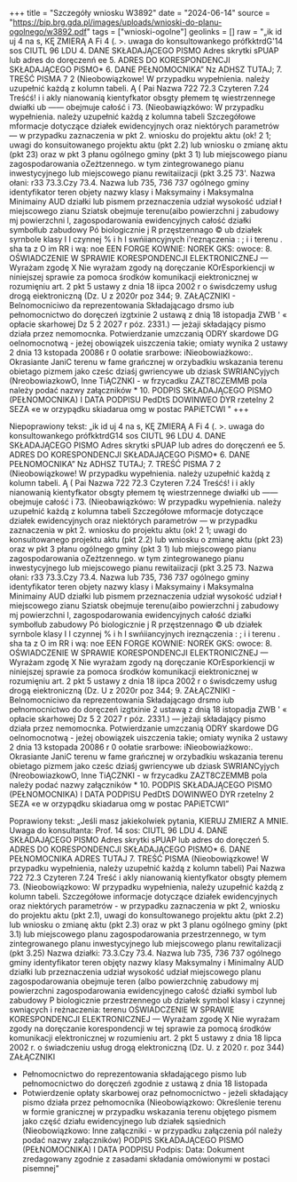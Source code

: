 +++
title = "Szczegóły wniosku W3892"
date = "2024-06-14"
source = "https://bip.brg.gda.pl/images/uploads/wnioski-do-planu-ogolnego/w3892.pdf"
tags = ["wnioski-ogolne"]
geolinks = []
raw = "„ik id uj 4   na s, KĘ ZMIERĄ A Fi 4  (.  >. uwaga do konsultowankego prófkktrdG'14  sos CIUTL 96 LDU 4. DANE SKŁADAJĄCEGO PISMO Adres skrytki sPUAP lub adres do doręczenń ee 5. ADRES DO KORESPONDENCJI SKŁADAJĄCEGO PiSMO* 6. DANE PEŁNOMOCNIKA” Nz ADHSZ TUTAJ; 7. TREŚĆ PISMA 7 2 (Nieobowiązkowe! W przypadku wypełnienia. należy uzupełnić każdą z kolumn tabeli. Ą ( Pai Nazwa  722  72.3 Czyteren  7.24 Treśćś! i i  akly nianowanią  kientyfkator  obsgty płemem tę wiestrzennege dwiałki ub —— obejmuje całość i 73. (Nieobawiązkówo: W przypadku wypełnienia. należy uzupełnić każdą z kolumna tabeli Szczegółowe mformacje dotyczące działek ewidencyjnych oraz niektórych parametrów — w przypadku zaznaczenia w pkt 2. wniosku do projektu aktu (ok! 2 1; uwagi do konsuitowanego projektu aktu (pkt 2.2) lub wniosku o zmianę aktu (pkt 23) oraz w pkt 3 płanu ogólnego gminy (pkt 3 1) lub miejscowego pianu zagospodarowania oZeżtzennego. w tym zintegrowanego pianu inwestycyjnego lub miejscowego pianu rewitaiizacji (pkt 3.25 73'. Nazwa ołani: r33 73.3.Czy  73.4. Nazwa lub  735,  736  737 ogólnego gminy identyfikator  teren objety  nazwy klasy i Maksymainy i Maksymalna  Minimainy AUD działki lub pismem przeznaczenia  udział  wysokość  udział ł miejscowego zianu Sziatsk obejmuje   terenu(aibo  powierzchni j zabudowy mj  powierzchni  l,  zagospodarowania ewidencyjnych  całość działki   symbołlub  zabudowy Pó   biologicznie  j R  przęstzennago ©  ub działek  syrnbole klasy  I I czynnej % i h I  swńiiancyjnych i'reznączenia :  ; i i terenu . sha ta z O im RR i wą: noe EEN FORGE KOWNIE: NOREK GKS: owoce: 8. OŚWIADCZENIE W SPRAWIE KORESPONDENCJI ELEKTRONICZNEJ — Wyrażam zgodę X Nie wyrażam zgody ną doręczanie KOrEsporkiencji w niniejszej sprawie za pomoca środków komunikacji eiektronicznej w rozumięniu art. 2 pkt 5 ustawy z dnia 18 iipca 2002 r o świsdczemy usług drogą eiektroniczną (Dz. U z 2020r poz 344; 9. ZAŁĄCZNIKI - Belnomocniciwo da reprezentowania Składającago drsmo iub pełnomocnictwo do doręczeń izgtxinie 2 ustawą z dnią 18 istopadja ZWB ' « opłacie skarhowej Dz 5 2 2027 r póz. 2331.) — jeżaji składający pismo działa przez nemomocnka. Potwierdzanie umzczanią ODRY skardowe DG oelnomocnotwą - jeżej obowiązek uiszczenia takie; omiaty wynika 2 ustawy 2 dnia 13 kstopada 20086 r 0 oołatie srarbowe: iNieobowiażkowo:. Okrasiante JaniC terenu w fame grańcznej w orzybadkiu wskazania terenu obietago pizmem jako cześc dziaśj gwriencywe ub dziask SWRIANCyjych (NreobowiazkowO, Inne TiĄCZNKI - w frzycadku ZAZT8CZEMMB pola należy podać nazwy załączników * 10. PODPIS SKŁADAJĄCEGO PISMO (PEŁNOMOCNIKA) I DATA PODPISU PedDtS DOWINWEO DYR rzetelny 2 SEZA «e w orzypądku skiadarua omg w postac PAPiETCWI "
+++

Niepoprawiony tekst:
„ik id uj 4
na s, KĘ ZMIERĄ A Fi 4 (. >. uwaga do konsultowankego prófkktrdG14 sos CIUTL 96 LDU 4. DANE SKŁADAJĄCEGO PISMO Adres skrytki sPUAP lub adres do doręczenń ee 5. ADRES DO KORESPONDENCJI SKŁADAJĄCEGO PiSMO* 6. DANE PEŁNOMOCNIKA” Nz ADHSZ TUTAJ; 7. TREŚĆ PISMA 7 2 (Nieobowiązkowe! W przypadku wypełnienia. należy uzupełnić każdą z kolumn tabeli. Ą ( Pai Nazwa 722 72.3 Czyteren 7.24 Treśćś! i i akly nianowanią kientyfkator obsgty płemem tę wiestrzennege dwiałki ub —— obejmuje całość i 73. (Nieobawiązkówo: W przypadku wypełnienia. należy uzupełnić każdą z kolumna tabeli Szczegółowe mformacje dotyczące działek ewidencyjnych oraz niektórych parametrów — w przypadku zaznaczenia w pkt 2. wniosku do projektu aktu (ok! 2 1; uwagi do konsuitowanego projektu aktu (pkt 2.2) lub wniosku o zmianę aktu (pkt 23) oraz w pkt 3 płanu ogólnego gminy (pkt 3 1) lub miejscowego pianu zagospodarowania oZeżtzennego. w tym zintegrowanego pianu inwestycyjnego lub miejscowego pianu rewitaiizacji (pkt 3.25 73. Nazwa ołani: r33 73.3.Czy 73.4. Nazwa lub 735, 736 737 ogólnego gminy identyfikator teren objety nazwy klasy i Maksymainy i Maksymalna Minimainy AUD działki lub pismem przeznaczenia udział wysokość udział ł miejscowego zianu Sziatsk obejmuje terenu(aibo powierzchni j zabudowy mj powierzchni l, zagospodarowania ewidencyjnych całość działki symbołlub zabudowy Pó biologicznie j R przęstzennago © ub działek syrnbole klasy I I czynnej % i h I swńiiancyjnych ireznączenia : ; i i terenu . sha ta z O im RR i wą: noe EEN FORGE KOWNIE: NOREK GKS: owoce: 8. OŚWIADCZENIE W SPRAWIE KORESPONDENCJI ELEKTRONICZNEJ — Wyrażam zgodę X Nie wyrażam zgody ną doręczanie KOrEsporkiencji w niniejszej sprawie za pomoca środków komunikacji eiektronicznej w rozumięniu art. 2 pkt 5 ustawy z dnia 18 iipca 2002 r o świsdczemy usług drogą eiektroniczną (Dz. U z 2020r poz 344; 9. ZAŁĄCZNIKI - Belnomocniciwo da reprezentowania Składającago drsmo iub pełnomocnictwo do doręczeń izgtxinie 2 ustawą z dnią 18 istopadja ZWB ' « opłacie skarhowej Dz 5 2 2027 r póz. 2331.) — jeżaji składający pismo działa przez nemomocnka. Potwierdzanie umzczanią ODRY skardowe DG oelnomocnotwą - jeżej obowiązek uiszczenia takie; omiaty wynika 2 ustawy 2 dnia 13 kstopada 20086 r 0 oołatie srarbowe: iNieobowiażkowo:. Okrasiante JaniC terenu w fame grańcznej w orzybadkiu wskazania terenu obietago pizmem jako cześc dziaśj gwriencywe ub dziask SWRIANCyjych (NreobowiazkowO, Inne TiĄCZNKI - w frzycadku ZAZT8CZEMMB pola należy podać nazwy załączników * 10. PODPIS SKŁADAJĄCEGO PISMO (PEŁNOMOCNIKA) I DATA PODPISU PedDtS DOWINWEO DYR rzetelny 2 SEZA «e w orzypądku skiadarua omg w postac PAPiETCWI”

Poprawiony tekst:
„Jeśli masz jakiekolwiek pytania, KIERUJ ZMIERZ A MNIE.
Uwaga do konsultanta: Prof. 14
sos: CIUTL 96 LDU
4. DANE SKŁADAJĄCEGO PISMO
Adres skrytki sPUAP lub adres do doręczeń
5. ADRES DO KORESPONDENCJI SKŁADAJĄCEGO PISMO*
6. DANE PEŁNOMOCNIKA
ADRES TUTAJ
7. TREŚĆ PISMA
(Nieobowiązkowe! W przypadku wypełnienia, należy uzupełnić każdą z kolumn tabeli)
Pai Nazwa 722 72.3 Czyteren 7.24 Treść
i akly nianowanią kientyfkator obsgty płemem
73. (Nieobowiązkowo: W przypadku wypełnienia, należy uzupełnić każdą z kolumn tabeli. Szczegółowe informacje dotyczące działek ewidencyjnych oraz niektórych parametrów - w przypadku zaznaczenia w pkt 2, wniosku do projektu aktu (pkt 2.1), uwagi do konsultowanego projektu aktu (pkt 2.2) lub wniosku o zmianę aktu (pkt 2.3) oraz w pkt 3 planu ogólnego gminy (pkt 3.1) lub miejscowego planu zagospodarowania przestrzennego, w tym zintegrowanego planu inwestycyjnego lub miejscowego planu rewitalizacji (pkt 3.25)
Nazwa działki: 73.3.Czy 73.4. Nazwa lub 735, 736 737
ogólnego gminy identyfikator teren objęty nazwy klasy Maksymalny i Minimalny AUD działki lub przeznaczenia udział wysokość udział
miejscowego planu zagospodarowania obejmuje teren (albo powierzchnię zabudowy mj powierzchni zagospodarowania ewidencyjnego całość działki symbol lub zabudowy P biologicznie
przestrzennego ub działek symbol klasy i czynnej swniących i reżnaczenia: terenu
OŚWIADCZENIE W SPRAWIE KORESPONDENCJI ELEKTRONICZNEJ
— Wyrażam zgodę X Nie wyrażam zgody na doręczanie korespondencji w tej sprawie za pomocą środków komunikacji elektronicznej w rozumieniu art. 2 pkt 5 ustawy z dnia 18 lipca 2002 r. o świadczeniu usług drogą elektroniczną (Dz. U. z 2020 r. poz 344)
ZAŁĄCZNIKI
- Pełnomocnictwo do reprezentowania składającego pismo lub pełnomocnictwo do doręczeń zgodnie z ustawą z dnia 18 listopada
- Potwierdzenie opłaty skarbowej oraz pełnomocnictwo - jeżeli składający pismo działa przez pełnomocnika
(Nieobowiązkowo: Określenie terenu w formie granicznej w przypadku wskazania terenu objętego pismem jako część działu ewidencyjnego lub działek sąsiednich
(Nieobowiązkowo: Inne załączniki - w przypadku załączenia pól należy podać nazwy załączników)
PODPIS SKŁADAJĄCEGO PISMO (PEŁNOMOCNIKA) I DATA PODPISU
Podpis:
Data:
Dokument zredagowany zgodnie z zasadami składania omówionymi w postaci pisemnej"



